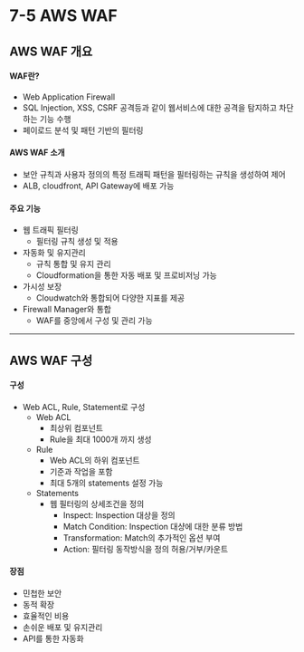 # 7-5 AWS WAF

## AWS WAF 개요
#### WAF란?
- Web Application Firewall
- SQL Injection, XSS, CSRF 공격등과 같이 웹서비스에 대한 공격을 탐지하고 차단하는 기능 수행
- 페이로드 분석 및 패턴 기반의 필터링

#### AWS WAF 소개
- 보안 규칙과 사용자 정의의 특정 트래픽 패턴을 필터링하는 규칙을 생성하여 제어
- ALB, cloudfront, API Gateway에 배포 가능

#### 주요 기능
- 웹 트래픽 필터링
    - 필터링 규칙 생성 및 적용
- 자동화 및 유지관리
    - 규칙 통합 및 유지 관리
    - Cloudformation을 통한 자동 배포 및 프로비저닝 가능
- 가시성 보장
    - Cloudwatch와 통합되어 다양한 지표를 제공
- Firewall Manager와 통합
    - WAF를 중앙에서 구성 및 관리 가능

---

## AWS WAF 구성
#### 구성
- Web ACL, Rule, Statement로 구성
    - Web ACL
        - 최상위 컴포넌트
        - Rule을 최대 1000개 까지 생성
    - Rule
        - Web ACL의 하위 컴포넌트
        - 기준과 작업을 포함
        - 최대 5개의 statements 설정 가능
    - Statements
        - 웹 필터링의 상세조건을 정의
            - Inspect: Inspection 대상을 정의
            - Match Condition: Inspection 대샹에 대한 분류 방법
            - Transformation: Match의 추가적인 옵션 부여
            - Action: 필터링 동작방식을 정의 허용/거부/카운트

#### 장점
- 민첩한 보안
- 동적 확장
- 효율적인 비용
- 손쉬운 배포 및 유지관리
- API를 통한 자동화
